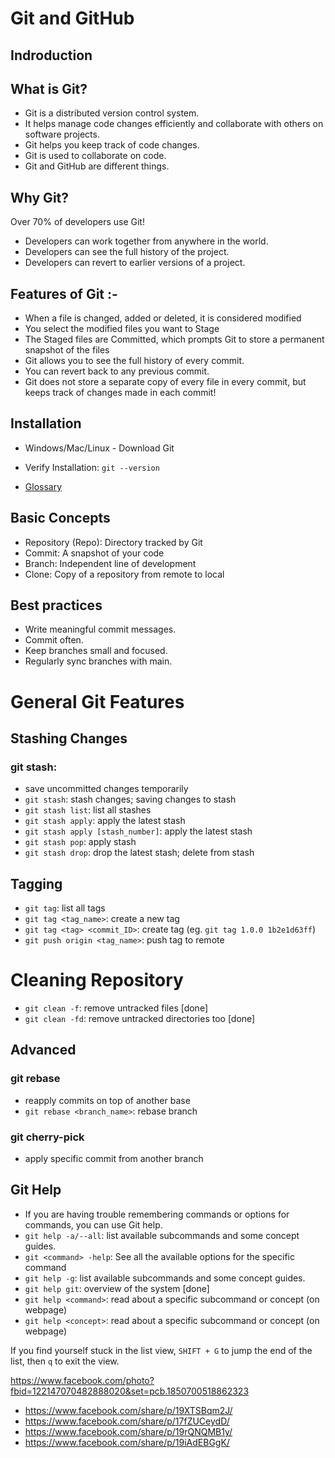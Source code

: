 # Git and GitHub
## Indroduction
## **What is Git?**  
- Git is a distributed version control system.
- It helps manage code changes efficiently and collaborate with others on software projects.
- Git helps you keep track of code changes.
- Git is used to collaborate on code.
- Git and GitHub are different things.

## Why Git?
Over 70% of developers use Git!
- Developers can work together from anywhere in the world.
- Developers can see the full history of the project.
- Developers can revert to earlier versions of a project.

## Features of Git :-
- When a file is changed, added or deleted, it is considered modified
- You select the modified files you want to Stage
- The Staged files are Committed, which prompts Git to store a permanent snapshot of the files
- Git allows you to see the full history of every commit.
- You can revert back to any previous commit.
- Git does not store a separate copy of every file in every commit, but keeps track of changes made in each commit!

## Installation
- Windows/Mac/Linux - Download Git
- Verify Installation: `git --version`

- [Glossary](C:/Program%20Files/Git/mingw64/share/doc/git-doc/gitglossary.html)

## Basic Concepts
- Repository (Repo): Directory tracked by Git
- Commit: A snapshot of your code
- Branch: Independent line of development
- Clone: Copy of a repository from remote to local

## Best practices
- Write meaningful commit messages.
- Commit often.
- Keep branches small and focused.
- Regularly sync branches with main.




# General Git Features



## Stashing Changes
### git stash:
- save uncommitted changes temporarily 
- `git stash`: stash changes; saving changes to stash
- `git stash list`: list all stashes  
- `git stash apply`: apply the latest stash
- `git stash apply [stash_number]`: apply the latest stash
- `git stash pop`: apply stash
- `git stash drop`: drop the latest stash; delete from stash

## Tagging
- `git tag`: list all tags
- `git tag <tag_name>`: create a new tag
- `git tag <tag> <commit_ID>`: create tag (eg. `git tag 1.0.0 1b2e1d63ff`)
- `git push origin <tag_name>`: push tag to remote






# Cleaning Repository
- `git clean -f`: remove untracked files [done]
- `git clean -fd`: remove untracked directories too [done]

## Advanced
### git rebase
- reapply commits on top of another base
- `git rebase <branch_name>`: rebase branch
### git cherry-pick
- apply specific commit from another branch

## Git Help
- If you are having trouble remembering commands or options for commands, you can use Git help.
- `git help -a/--all`: list available subcommands and some concept guides.
- `git <command> -help`: See all the available options for the specific command
- `git help -g`: list available subcommands and some concept guides.
- `git help git`: overview of the system [done]
- `git help <command>`: read about a specific subcommand or concept (on webpage)
- `git help <concept>`: read about a specific subcommand or concept (on webpage)

If you find yourself stuck in the list view, `SHIFT + G` to jump the end of the list, then `q` to exit the view.

https://www.facebook.com/photo?fbid=122147070482888020&set=pcb.1850700518862323


- https://www.facebook.com/share/p/19XTSBqm2J/
- https://www.facebook.com/share/p/17fZUCeydD/
- https://www.facebook.com/share/p/19rQNQMB1y/
- https://www.facebook.com/share/p/19iAdEBGgK/